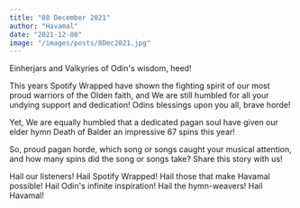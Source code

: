 ```yaml
---
title: "08 December 2021"
author: "Havamal"
date: "2021-12-08"
image: "/images/posts/8Dec2021.jpg"
---
```


Einherjars and Valkyries of Odin's wisdom, heed!

This years Spotify Wrapped have shown the fighting spirit of our most proud warriors of the Olden faith, and We are still humbled for all your undying support and dedication! Odins blessings upon you all, brave horde!

Yet, We are equally humbled that a dedicated pagan soul have given our elder hymn Death of Balder an impressive 67 spins this year!

So, proud pagan horde, which song or songs caught your musical attention, and how many spins did the song or songs take? Share this story with us!

Hail our listeners! Hail Spotify Wrapped! Hail those that make Havamal possible! Hail Odin's infinite inspiration! Hail the hymn-weavers! Hail Havamal!